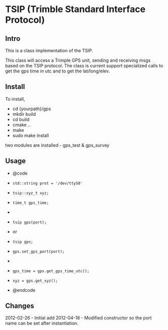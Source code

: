 TSIP (Trimble Standard Interface Protocol)
===================
Intro
--------
This is a class implementation of the TSIP.

This class will access a Trimple GPS unit, sending and receiving msgs
based on the TSIP protocol.  The class is current support specialized
calls to get the gps time in utc and to get the lat/long/elev.

Install
---------
To install,
* cd {yourpath}/gps
* mkdir build
* cd build
* cmake ..
* make
* sudo make install

two modules are installed - gps_test & gps_survey


Usage
---------
  * @code
  * 	std::string prot = '/dev/ttyS0'
  * 	tsip::xyz_t xyz;
  *		time_t gps_time;
  * 
  * 	tsip gps(port);
  *   or
  * 	tsip gps;
  * 	gps.set_gps_port(port);
  * 
  * 	gps_time = gps.get_gps_time_utc();
  * 	xyz = gps.get_xyz();
  * @endcode
  
Changes
---------
2012-02-26 - Initial add
2012-04-18 - Modified constructor so the port name can be set after
             instantiation.
